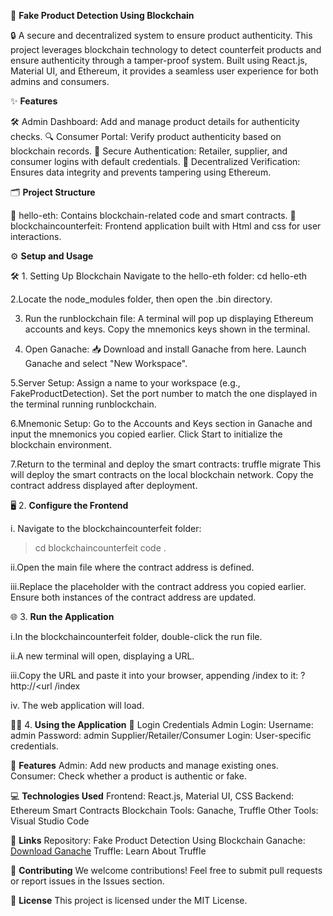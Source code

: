 🚀 **Fake Product Detection Using Blockchain**

🔒 A secure and decentralized system to ensure product authenticity.
This project leverages blockchain technology to detect counterfeit products and ensure authenticity through a tamper-proof system. Built using React.js, Material UI, and Ethereum, it provides a seamless user experience for both admins and consumers.

✨ **Features**

🛠 Admin Dashboard: Add and manage product details for authenticity checks.
🔍 Consumer Portal: Verify product authenticity based on blockchain records.
🔐 Secure Authentication: Retailer, supplier, and consumer logins with default credentials.
📜 Decentralized Verification: Ensures data integrity and prevents tampering using Ethereum.

🗂️ **Project Structure**

📁 hello-eth: Contains blockchain-related code and smart contracts.
📁 blockchaincounterfeit: Frontend application built with Html and css for user 
interactions.

⚙️ **Setup and Usage**

🛠 1. Setting Up Blockchain
Navigate to the hello-eth folder:
cd hello-eth

2.Locate the node_modules folder, then open the .bin directory.

3. Run the runblockchain file:
A terminal will pop up displaying Ethereum accounts and keys.
Copy the mnemonics keys shown in the terminal.

4. Open Ganache:
📥 Download and install Ganache from here.
Launch Ganache and select "New Workspace".

5.Server Setup:
Assign a name to your workspace (e.g., FakeProductDetection).
Set the port number to match the one displayed in the terminal running runblockchain.

6.Mnemonic Setup:
Go to the Accounts and Keys section in Ganache and input the mnemonics you copied earlier.
Click Start to initialize the blockchain environment.

7.Return to the terminal and deploy the smart contracts:
truffle migrate
This will deploy the smart contracts on the local blockchain network.
Copy the contract address displayed after deployment.


🖥️ 2. **Configure the Frontend**

i. Navigate to the blockchaincounterfeit folder:

> cd blockchaincounterfeit
> code .

ii.Open the main file where the contract address is defined.

iii.Replace the placeholder with the contract address you copied earlier.
     Ensure both instances of the contract address are updated.

🌐 3. **Run the Application**

i.In the blockchaincounterfeit folder, double-click the run file.

ii.A new terminal will open, displaying a URL.

iii.Copy the URL and paste it into your browser, appending /index to it:
        ? http://<url /index
        
iv. The web application will load.
  
🧑‍💻 4. **Using the Application**
🔑 Login Credentials
Admin Login:
Username: admin
Password: admin
Supplier/Retailer/Consumer Login: User-specific credentials.

🚀 **Features**
Admin: Add new products and manage existing ones.
Consumer: Check whether a product is authentic or fake.

💻 **Technologies Used**
Frontend: React.js, Material UI, CSS
Backend: Ethereum Smart Contracts
Blockchain Tools: Ganache, Truffle
Other Tools: Visual Studio Code

🔗 **Links**
Repository: Fake Product Detection Using Blockchain
Ganache: [Download Ganache](https://github.com/trufflesuite/ganache-ui/releases/download/v2.7.1/Ganache-2.7.1-win-x64.appx)
Truffle: Learn About Truffle

🤝 **Contributing**
We welcome contributions! Feel free to submit pull requests or report issues in the Issues section.

📜 **License**
This project is licensed under the MIT License.
